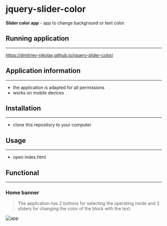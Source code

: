 # jquery-slider-color

**Slider color app** - app to change background or text color.

## Running application
___
https://dmitriev-nikolay.github.io/jquery-slider-color/

## Application information
___
+ the application is adapted for all permissions
+ works on mobile devices

## Installation
___
+ clone this repository to your computer

## Usage
___
+ open index.html

## Functional
___
### Home banner

>The application has 2 buttons for selecting the operating mode and 3 sliders for changing the color of the block with the text.

![app](./assets/screens/functional.gif)